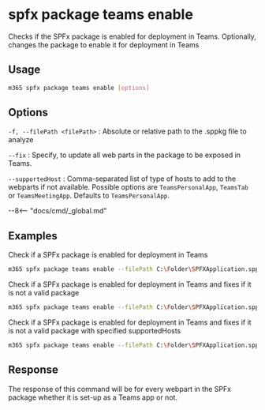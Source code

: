 # spfx package teams enable

Checks if the SPFx package is enabled for deployment in Teams. Optionally, changes the package to enable it for deployment in Teams

## Usage

```sh
m365 spfx package teams enable [options]
```

## Options

`-f, --filePath <filePath>`
: Absolute or relative path to the .sppkg file to analyze

`--fix`
: Specify, to update all web parts in the package to be exposed in Teams.

`--supportedHost`
: Comma-separated list of type of hosts to add to the webparts if not available. Possible options are `TeamsPersonalApp`, `TeamsTab` or `TeamsMeetingApp`. Defaults to `TeamsPersonalApp`.

--8<-- "docs/cmd/_global.md"

## Examples

Check if a SPFx package is enabled for deployment in Teams

```sh
m365 spfx package teams enable --filePath C:\Folder\SPFXApplication.sppkg
```

Check if a SPFx package is enabled for deployment in Teams and fixes if it is not a valid package

```sh
m365 spfx package teams enable --filePath C:\Folder\SPFXApplication.sppkg --fix
```

Check if a SPFx package is enabled for deployment in Teams and fixes if it is not a valid package with specified supportedHosts

```sh
m365 spfx package teams enable --filePath C:\Folder\SPFXApplication.sppkg --fix --supportedHost 'TeamsTab,TeamsPersonalApp'
```

## Response

The response of this command will be for every webpart in the SPFx package whether it is set-up as a Teams app or not.
